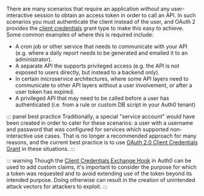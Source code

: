 There are many scenarios that require an application _without_ any user-interactive session to obtain an access token in order to call an API. In such scenarios you must authenticate the client instead of the user, and OAuth 2 provides the [client credentials](/flows/concepts/client-credentials) grant type to make this easy to achieve. Some common examples of where this is required include:
* A cron job or other service that needs to communicate with your API (e.g. where a daily report needs to be generated and emailed it to an administrator).
* A separate API the supports privileged access (e.g. the API is not exposed to users directly, but instead to a backend only).
* In certain microservice architectures, where some API layers need to communicate to other API layers without a user involvement, or after a user token has expired.
* A privileged API that may need to be called before a user has authenticated (i.e. from a rule or custom DB script in your Auth0 tenant)

::: panel best practice
Traditionally, a special "service account" would have been created in order to cater for these scenarios: a user with a username and password that was configured for services which supported non-interactive use cases. That is no longer a recommended approach for many reasons, and the current best practice is to use [OAuth 2.0 Client Credentials Grant](/flows/concepts/client-credentials) in these situations.
:::

::: warning
Though the [Client Credentials Exchange Hook](/hooks/extensibility-points/client-credentials-exchange) in Auth0 can be used to add custom claims, it's important to consider the purpose for which a token was requested and to avoid extending use of the token beyond its intended purpose. Doing otherwise can result in the creation of unintended attack vectors for attackers to exploit.
:::
